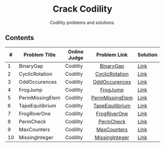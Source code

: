 <h1 align="center">Crack Codility</h1>
<p align="center">Codility problems and solutions.</p>

## Contents

<table>
    <thead>
        <th>#</th> 
        <th>Problem Title</th> 
        <th>Online Judge</th>
        <th>Problem Link</th> 
        <th>Solution</th>
    </thead>
    <tbody>
        <tr>
            <td>1</td> <td>BinaryGap</td> <td>Codility</td>
            <td align="center"><a href="https://app.codility.com/programmers/trainings/9/binary_gap/">BinaryGap</a></td>
            <td><a href="./Lesson-1/binary-gap.md">Link</a></td>
        </tr>
        <tr>
            <td>2</td> <td>CyclicRotation</td> <td>Codility</td>
            <td align="center"><a href="https://app.codility.com/programmers/lessons/2-arrays/cyclic_rotation/">CyclicRotation</a></td>
            <td><a href="./Lesson-2/cyclic-rotation.md">Link</a></td>
        </tr>
        <tr>
            <td>3</td> <td>OddOccurences</td> <td>Codility</td>
            <td align="center"><a href="https://app.codility.com/programmers/lessons/2-arrays/odd_occurrences_in_array/">OddOccurences</a></td>
            <td><a href="./Lesson-2/odd-occurences.md">Link</a></td>
        </tr>
        <tr>
            <td>4</td> <td>FrogJump</td> <td>Codility</td>
            <td align="center"><a href="https://app.codility.com/programmers/lessons/3-time_complexity/frog_jmp/">FrogJump</a></td>
            <td><a href="./Lesson-3/frog-jump.md">Link</a></td>
        </tr>
        <tr>
            <td>5</td> <td>PermMissingElem</td> <td>Codility</td>
            <td align="center"><a href="https://app.codility.com/programmers/lessons/3-time_complexity/perm_missing_elem/">PermMissingElem</a></td>
            <td><a href="./Lesson-3/perm-missing.md">Link</a></td>
        </tr>
        <tr>
            <td>6</td> <td>TapeEquilibrium</td> <td>Codility</td>
            <td align="center"><a href="https://app.codility.com/programmers/lessons/3-time_complexity/tape_equilibrium/">TapeEquilibrium</a></td>
            <td><a href="./Lesson-3/tape-equilibrium.md">Link</a></td>
        </tr>
        <tr>
            <td>7</td> <td>FrogRiverOne</td> <td>Codility</td>
            <td align="center"><a href="https://app.codility.com/programmers/lessons/4-counting_elements/frog_river_one">FrogRiverOne</a></td>
            <td><a href="./Lesson-4/frog-river-one.md">Link</a></td>
        </tr>
        <tr>
            <td>8</td> <td>PermCheck</td> <td>Codility</td>
            <td align="center"><a href="https://app.codility.com/programmers/lessons/4-counting_elements/perm_check/">PermCheck</a></td>
            <td><a href="./Lesson-4/perm-check.md">Link</a></td>
        </tr>
        <tr>
            <td>9</td> <td>MaxCounters</td> <td>Codility</td>
            <td align="center"><a href="https://app.codility.com/programmers/lessons/4-counting_elements/max_counters/">MaxCounters</a></td>
            <td><a href="./Lesson-4/max-counters.md">Link</a></td>
        </tr>
        <tr>
            <td>10</td> <td>MissingInteger</td> <td>Codility</td>
            <td align="center"><a href="https://app.codility.com/programmers/lessons/4-counting_elements/missing_integer/">MissingInteger</a></td>
            <td><a href="./Lesson-4/missing-integer.md">Link</a></td>
        </tr>
    </tbody>
</table>
